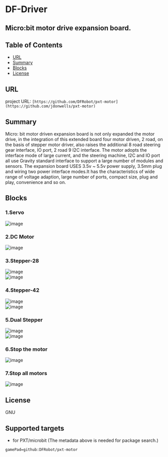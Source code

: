 # DF-Driver

Micro:bit motor drive expansion board.
---------------------------------------------------------

## Table of Contents

* [URL](#url)
* [Summary](#summary)
* [Blocks](#blocks)
* [License](#license)

## URL
project URL:  ```[https://github.com/DFRobot/pxt-motor](https://github.com/jdonwells/pxt-motor)```

## Summary
Micro: bit motor driven expansion board is not only expanded the motor drive, in the integration of this extended board four motor driven, 2 road, on the basis of stepper motor driver, also raises the additional 8 road steering gear interface, IO port, 2 road 9 I2C interface.
The motor adopts the interface mode of large current, and the steering machine, I2C and IO port all use Gravity standard interface to support a large number of modules and sensors.
The expansion board USES 3.5v ~ 5.5v power supply, 3.5mm plug and wiring two power interface modes.It has the characteristics of wide range of voltage adaption, large number of ports, compact size, plug and play, convenience and so on.

## Blocks
### 1.Servo
![image](https://github.com/DFRobot/pxt-motor/blob/master/image/1.png)

### 2.DC Motor
![image](https://github.com/DFRobot/pxt-motor/blob/master/image/7.png)

### 3.Stepper-28
![image](https://github.com/DFRobot/pxt-motor/blob/master/image/10.png)<br>
![image](https://github.com/DFRobot/pxt-motor/blob/master/image/2.png)

### 4.Stepper-42
![image](https://github.com/DFRobot/pxt-motor/blob/master/image/8.png)<br>
![image](https://github.com/DFRobot/pxt-motor/blob/master/image/3.png)

### 5.Dual Stepper
![image](https://github.com/DFRobot/pxt-motor/blob/master/image/5.png)<br>
![image](https://github.com/DFRobot/pxt-motor/blob/master/image/9.png)

### 6.Stop the motor
![image](https://github.com/DFRobot/pxt-motor/blob/master/image/6.png)

### 7.Stop all motors
![image](https://github.com/DFRobot/pxt-motor/blob/master/image/4.png)


## License

GNU

## Supported targets

* for PXT/microbit
(The metadata above is needed for package search.)
```package
gamePad=github:DFRobot/pxt-motor
```
